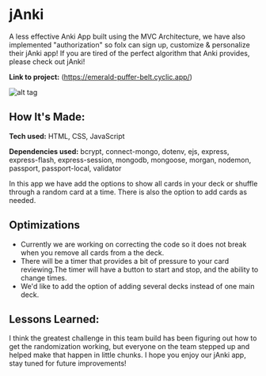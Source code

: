 # jAnki
A less effective Anki App built using the MVC Architecture, we have also implemented "authorization" so folx can sign up, customize & personalize their jAnki app! If you are tired of the perfect algorithm that Anki provides, please check out jAnki!

**Link to project:** (https://emerald-puffer-belt.cyclic.app/)

![alt tag](/public/images/allCards.png)

## How It's Made:

**Tech used:** HTML, CSS, JavaScript

**Dependencies used:** bcrypt, connect-mongo, dotenv, ejs, express, express-flash, express-session, mongodb, mongoose, morgan, nodemon, passport, passport-local, validator

In this app we have add the options to show all cards in your deck or shuffle through a random card at a time. There is also the option to add cards as needed.

## Optimizations

- Currently we are working on correcting the code so it does not break when you remove all cards from a the deck. 
- There will be a timer that provides a bit of pressure to your card reviewing.The timer will have a button to start and stop, and the ability to change times. 
- We'd like to add the option of adding several decks instead of one main deck. 

## Lessons Learned:

I think the greatest challenge in this team build has been figuring out how to get the randomization working, but everyone on the team stepped up and helped make that happen in little chunks. I hope you enjoy our jAnki app, stay tuned for future improvements!